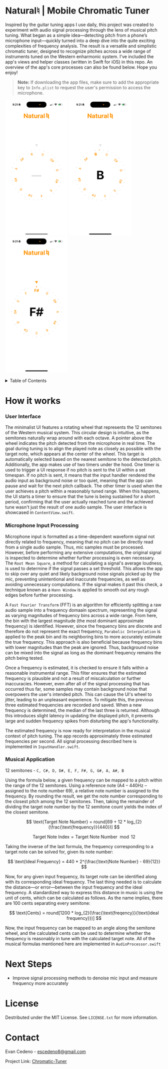 # Natural♮ | Mobile Chromatic Tuner
Inspired by the guitar tuning apps I use daily, this project was created to experiment with audio signal processing through the lens of musical pitch tuning. What began as a simple idea—detecting pitch from a phone’s microphone input—quickly turned into a deep dive into the quite exciting complexities of frequency analysis. The result is a versatile and simplistic chromatic tuner, designed to recognize pitches across a wide range of instruments tuned on the Western enharmonic system. I've included the app's views and helper classes (written in Swift for iOS) in this repo. An overview of the app's core processes can also be found below. Hope you enjoy!

> **Note:** If downloading the app files, make sure to add the appropriate key to `Info.plist` to request the user's permission to access the microphone.


<img src="https://github.com/EvanC8/chromatic-Tuner/blob/main/Demos/demo2.PNG?raw=true" width="200"> <img src="https://github.com/EvanC8/chromatic-Tuner/blob/main/Demos/demo1.PNG?raw=true" width="200"> <img src="https://github.com/EvanC8/chromatic-Tuner/blob/main/Demos/demo3.PNG?raw=true" width="200">
<br>

<!-- TABLE OF CONTENTS -->
<details>
  <summary>Table of Contents</summary>
  <ol>
    <li>
      <a href="#how-it-works">How it works</a>
      <ul>
        <li><a href="#User-Interface">User Interface</a></li>
        <li><a href="#Microphone-Input-Processing">Microphone Input Processing</a></li>
        <li><a href="#Musical-Application">Musical Application</a></li>
      </ul>
    </li>
    <li><a href="#next-steps">Next Steps</a></li>
    <li><a href="#license">License</a></li>
    <li><a href="#contact">Contact</a></li>
  </ol>
</details>

# How it works

### User Interface
The minimalist UI features a rotating wheel that represents the 12 semitones of the Western musical system. This circular design is intuitive, as the semitones naturally wrap around with each octave. A pointer above the wheel indicates the pitch detected from the microphone in real time. The goal during tuning is to align the played note as closely as possible with the target note, which appears at the center of the wheel. This target is automatically selected based on the nearest semitone to the detected pitch. Additionally, the app makes use of two timers under the hood. One timer is used to trigger a UI response if no pitch is sent to the UI within a set timespan. If no pitch is sent, it means that the input handler rendered the audio input as background noise or too quiet, meaning that the app can pause and wait for the next pitch callback. The other timer is used when the user achieves a pitch within a reasonably tuned range. When this happens, the UI starts a timer to ensure that the tune is being sustained for a short period, confirming that the user actually reached tune and the achieved tune wasn't just the result of one audio sample. The user interface is showcased in `ContentView.swift`.

### Microphone Input Processing
Microphone input is formatted as a time-dependent waveform signal not directly related to frequency, meaning that no pitch can be directly read from a single audio sample. Thus, mic samples must be processed. However, before performing any extensive computations, the original signal is inspected to determine whether further processing is even necessary. The `Root Mean Square`, a method for calculating a signal's average loudness, is used to determine if the signal passes a set threshold. This allows the app to skip over any quiet and likely background noise signals picked up by the mic, preventing unintentional and inaccurate frequencies, as well as avoiding unnecessary computations. If the signal makes it past this check, a technique known as a `Hann Window` is applied to smooth out any rough edges before further processing.

A `Fast Fourier Transform` (FFT) is an algorithm for efficiently splitting a raw audio sample into a frequency domaain spectrum, representing the signal as varying magnitudes of frequency bins across a wide range. From here, the bin with the largest magnitude (the most dominant approximate frequency) is identified. However, since the frequency bins are discrete and therefore do not represent the exact frequency, `Parabolic Interpolation` is applied to the peak bin and its neighboring bins to more accurately estimate the true frequency. This approach is also beneficial because frequency bins with lower magnitudes than the peak are ignored. Thus, background noise can be mixed into the signal as long as the dominant frequency remains the pitch being tested.

Once a frequency is estimated, it is checked to ensure it falls within a reasonable instrumental range. This filter ensures that the estimated frequency is plausible and not a result of miscalculation or further inaccuracies. However, even after all of the signal processing that has occurred thus far, some samples may contain background noise that overpowers the user's intended pitch. This can cause the UI's wheel to jitter, leading to an unpleasant experience. To mitigate this, the previous three estimated frequencies are recorded and saved. When a new frequency is determined, the median of the last three is returned. Although this introduces slight latency in updating the displayed pitch, it prevents large and sudden frequency spikes from disturbing the app's functionality.

The estimated frequency is now ready for interpretation in the musical context of pitch tuning. The app records approximately three estimated frequencies per second. All signal processing described here is implemented in `InputHandler.swift`.

### Musical Application
12 semitones - ```C, C#, D, D#, E, F, F#, G, G#, A, A#, B```

Using the formula below, a given frequency can be mapped to a pitch within the range of the 12 semitones. Using a reference note (A4 – 440Hz – assigned to the note number 69), a relative note number is assigned to the frequency. By rounding the result, we get the note number corresponding to the closest pitch among the 12 semitones. Then, taking the remainder of dividing the target note number by the 12 semitone count yields the index of the closest semitone.

$$ \text{Target Note Number} = round[69 + 12 * log_{2}(\frac{\text{frequency}}{440})] $$

$$ \text{Target Note Index} = \text{Target Note Number}\mod{12} $$

Taking the inverse of the last formula, the frequency corresponding to a target note can be solved for, given its note number:

$$ \text{Ideal Frequency} = 440 * 2^{\frac{\text{Note Number} - 69}{12}} $$

Now, for any given input frequency, its target note can be identified along with its corresponding ideal frequency. The last thing needed is to calculate the distance—or error—between the input frequency and the ideal frequency. A standardized way to express this distance in music is using the unit of cents, which can be calculated as follows. As the name implies, there are 100 cents separating every semitone:

$$ \text{Cents} = round[1200 * log_{2}(\frac{\text{freqency}}{\text{ideal frequency}})] $$

Now, the input frequency can be mapped to an angle along the semitone wheel, and the calculated cents can be used to determine whether the frequency is reasonably in tune with the calculated target note. All of the musical formulas mentioned here are implemented in `AudioProcessor.swift`


# Next Steps
* Improve signal processing methods to denoise mic input and measure frequency more accurately

# License
Destributed under the MIT License. See `LICENSE.txt` for more information.

# Contact
Evan Cedeno - escedeno8@gmail.com

Project Link: [Chromatic-Tuner](https://github.com/EvanC8/Chromatic-Tuner)

